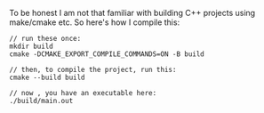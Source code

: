 To be honest I am not that familiar with building C++ projects using make/cmake etc. So here's how I compile this:
```
// run these once:
mkdir build
cmake -DCMAKE_EXPORT_COMPILE_COMMANDS=ON -B build

// then, to compile the project, run this:
cmake --build build

// now , you have an executable here:
./build/main.out
```
